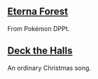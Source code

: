 ## [Eterna Forest](https://youtu.be/4SljVrwZqBw)

From Pokémon DPPt.

## [Deck the Halls](https://youtu.be/5nhZ9ziJcos)

An ordinary Christmas song.
